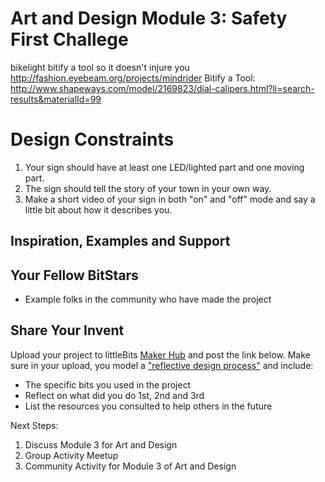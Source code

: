# Art and Design Module 3: Safety First Challege

bikelight
bitify a tool so it doesn't injure you
http://fashion.eyebeam.org/projects/mindrider
Bitify a Tool:
http://www.shapeways.com/model/2169823/dial-calipers.html?li=search-results&materialId=99

# Design Constraints
1. Your sign should have at least one LED/lighted part and one moving part. 
2. The sign should tell the story of your town in your own way.
3. Make a short video of your sign in both "on" and "off" mode and say a little bit about how it describes you.

## Inspiration, Examples and Support

### 



## Your Fellow BitStars
 - Example folks in the community who have made the project

## Share Your Invent 
Upload your project to littleBits [Maker Hub](http://littlebits.cc/projects) and post the link below. Make sure in your upload, you model a ["reflective design process"](http://en.wikipedia.org/wiki/Reflective_practice) and include:
- The specific bits you used in the project
- Reflect on what did you do 1st, 2nd and 3rd
- List the resources you consulted to help others in the future

Next Steps:
1. Discuss Module 3 for Art and Design
2. Group Activity Meetup
3. Community Activity for Module 3 of Art and Design

